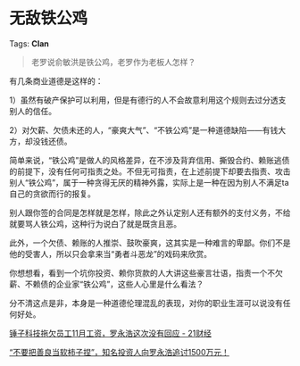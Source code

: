 # 无敌铁公鸡

Tags: **Clan**

> 老罗说俞敏洪是铁公鸡，老罗作为老板人怎样？



有几条商业道德是这样的：

1）虽然有破产保护可以利用，但是有德行的人不会故意利用这个规则去过分透支别人的信任。

2）对欠薪、欠债未还的人，“豪爽大气”、“不铁公鸡”是一种道德缺陷——有钱大方，却没钱还债。

简单来说，“铁公鸡”是做人的风格差异，在不涉及背弃信用、撕毁合约、赖账逃债的前提下，没有任何可指责之处。不但无可指责，在上述前提下却要去指责、攻击别人“铁公鸡”，属于一种贪得无厌的精神外露，实际上是一种在因为别人不满足ta自己的贪欲而行的报复。

别人跟你签的合同是怎样就是怎样，除此之外认定别人还有额外的支付义务，不给就要骂人铁公鸡，这种行为说白了就是既贪且恶。

此外，一个欠债、赖账的人推崇、鼓吹豪爽，这其实是一种难言的卑鄙。你们不是他的受害人，所以只会拿来当“勇者斗恶龙”的戏码来欣赏。

你想想看，看到一个坑你投资、赖你货款的人大讲这些豪言壮语，指责一个不欠薪、不赖债的企业家“铁公鸡”，这些人心里是什么看法？

分不清这点是非，本身是一种道德伦理混乱的表现，对你的职业生涯可以说没有任何好处。

[锤子科技拖欠员工11月工资，罗永浩这次没有回应 - 21财经](https://link.zhihu.com/?target=https%3A//m.21jingji.com/article/20181215/herald/cbcab20ee77cc12ca5316440f0aaa778.html)

[“不要把善良当软柿子捏”，知名投资人向罗永浩追讨1500万元！](https://link.zhihu.com/?target=http%3A//www.stcn.com/article/detail/971614.html)



